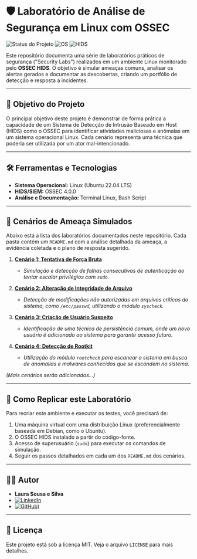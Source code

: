 # 🛡️ Laboratório de Análise de Segurança em Linux com OSSEC

![Status do Projeto](https://img.shields.io/badge/Status-Em%20Andamento-green)
![OS](https://img.shields.io/badge/OS-Linux-blue)
![HIDS](https://img.shields.io/badge/HIDS-OSSEC-lightgrey)

Este repositório documenta uma série de laboratórios práticos de segurança ("Security Labs") realizados em um ambiente Linux monitorado pelo **OSSEC HIDS**. O objetivo é simular ameaças comuns, analisar os alertas gerados e documentar as descobertas, criando um portfólio de detecção e resposta a incidentes.

---

## 🎯 Objetivo do Projeto

O principal objetivo deste projeto é demonstrar de forma prática a capacidade de um Sistema de Detecção de Intrusão Baseado em Host (HIDS) como o OSSEC para identificar atividades maliciosas e anômalas em um sistema operacional Linux. Cada cenário representa uma técnica que poderia ser utilizada por um ator mal-intencionado.

---

## 🛠️ Ferramentas e Tecnologias

* **Sistema Operacional:** Linux (Ubuntu 22.04 LTS)
* **HIDS/SIEM:** OSSEC 4.0.0
* **Análise e Documentação:** Terminal Linux, Bash Script

---

## 🔬 Cenários de Ameaça Simulados

Abaixo está a lista dos laboratórios documentados neste repositório. Cada pasta contém um `README.md` com a análise detalhada da ameaça, a evidência coletada e o plano de resposta sugerido.

1.  **[Cenário 1: Tentativa de Força Bruta](./1_cenário_força_bruta/)**
    * *Simulação e detecção de falhas consecutivas de autenticação ao tentar escalar privilégios com `sudo`.*

2.  **[Cenário 2: Alteração de Integridade de Arquivo](./2_cenario_alteracao_integridade/)**
    * *Detecção de modificações não autorizadas em arquivos críticos do sistema, como `/etc/passwd`, utilizando o módulo `syscheck`.*

3.  **[Cenário 3: Criação de Usuário Suspeito](./3_cenario_novo_usuario/)**
    * *Identificação de uma técnica de persistência comum, onde um novo usuário é adicionado ao sistema para garantir acesso futuro.*

4.  **[Cenário 4: Detecção de Rootkit](./4_cenario_deteccao_rootkit/)**
    * *Utilização do módulo `rootcheck` para escanear o sistema em busca de anomalias e malwares conhecidos que se escondem no sistema.*

*(Mais cenários serão adicionados...)*

---

## 🚀 Como Replicar este Laboratório

Para recriar este ambiente e executar os testes, você precisará de:

1.  Uma máquina virtual com uma distribuição Linux (preferencialmente baseada em Debian, como o Ubuntu).
2.  O OSSEC HIDS instalado a partir do código-fonte.
3.  Acesso de superusuário (`sudo`) para executar os comandos de simulação.
4.  Seguir os passos detalhados em cada um dos `README.md` dos cenários.

---

## 👨‍💻 Autor

* **Laura Sousa e Silva**
* [![LinkedIn](https://img.shields.io/badge/LinkedIn-0077B5?style=for-the-badge&logo=linkedin&logoColor=white)](https://www.linkedin.com/in/laurasousaesilva)
* [![GitHub](https://img.shields.io/badge/GitHub-100000?style=for-the-badge&logo=github&logoColor=white)](https://github.com/laurayh-droid))

---

## 📄 Licença

Este projeto está sob a licença MIT. Veja o arquivo `LICENSE` para mais detalhes.

